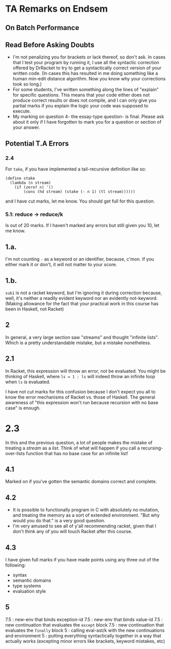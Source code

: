 # TA Remarks on Endsem

## On Batch Performance

## Read Before Asking Doubts

* I'm not penalizing you for brackets or lack thereof, so don't ask. In cases that I test your program by running it, I use all the syntactic correction offered by DrRacket to try to get a syntactically correct version of your written code. (In cases this has resulted in me doing something like a human min-edit distance algorithm. Now you know why your corrections took so long.)
* For some students, I've written something along the lines of "explain" for specific questions. This means that your code either does not produce correct results or does not compile, and I can only give you partial marks if you explain the logic your code was supposed to execute.
* My marking on question 4- the essay-type question- is final. Please ask about it only if I have forgotten to mark you for a question or section of your answer.

## Potential T.A Errors

### 2.4

For `take`, if you have implemented a tail-recursive definition like so:

```
(define stake
  (lambda (n stream)
    (if (zero? n) '()
        (cons (hd stream) (stake (- n 1) (tl stream))))))
```

and I have cut marks, let me know. You should get full for this question.

### 5.1: reduce -> reduce/k

Is out of 20 marks. If I haven't marked any errors but still given you 10, let me know.


## 1.a.

I'm not counting `-` as a keyword or an identifier, because, c'mon. If you either mark it or don't, it will not matter to your score.

## 1.b.

`sub1` is not a racket keyword, but I'm ignoring it during correction because, well, it's neither a readily evident keyword nor an evidently not-keyword. (Making allowance for the fact that your practical work in this course has been in Haskell, not Racket)

## 2 

In general, a very large section saw "streams" and thought "infinite lists". Which is a pretty understandable mistake, but a mistake nonetheless.

## 2.1

In Racket, this expression will throw an error, not be evaluated. You might be thinking of Haskell, where `ls = 1 : ls` will indeed throw an infinite loop when `ls` is evaluated. 

I have not cut marks for this confusion because I don't expect you all to know the error mechanisms of Racket vs. those of Haskell. The general awareness of "this expression won't run because recursion with no base case" is enough.

# 2.3

In this and the previous question, a lot of people makes the mistake of treating a _stream_ as a _list_. Think of what will happen if you call a recursing-over-lists function that has no base case for an infinite list!

## 4.1

Marked on if you've gotten the semantic domains correct and complete.

## 4.2

* It is possible to functionally program in C with absolutely no mutation, and treating the memory as a sort of extended environment. "But why would you do that." is a very good question.
* I'm very amused to see all of y'all recommending racket, given that I don't think any of you will touch Racket after this course.

## 4.3

I have given full marks if you have made points using any three out of the following:

- syntax
- semantic domains
- type systems
- evaluation style

## 5

7.5 : new-env that binds exception-id
7.5 : new-env that binds value-id
7.5 : new continuation that evaluates the `except` block
7.5 : new continuation that evaluates the `finally` block
5   : calling eval-ast/k with the new continuations and environment
5   : putting everything syntactically together in a way that actually works (excepting minor errors like brackets, keyword mistakes, etc) 

